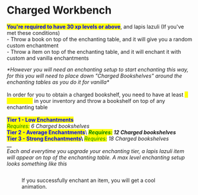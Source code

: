 # Charged Workbench

<mark style="color:blue;">**You're required to have 30 xp levels or above**</mark>, and lapis lazuli (If you've met these conditions)\
\- Throw a book on top of the enchanting table, and it will give you a random custom enchantment\
\- Throw a item on top of the enchanting table, and it will enchant it with custom and vanilla enchantments&#x20;

_\*However you will need an enchanting setup to start enchanting this way, for this you will need to place down "Charged Bookshelves" around the enchanting tables as you do it for vanilla\*_\
\
In order for you to obtain a charged bookshelf, you need to have at least _<mark style="color:yellow;">8 lapis lazuli</mark>_ in your inventory and throw a bookshelf on top of any enchanting table\
\
<mark style="color:blue;">**Tier 1 - Low Enchantments**</mark>\
_<mark style="color:green;">Requires:</mark> 6 Charged bookshelves_\
<mark style="color:blue;">**Tier 2 - Average Enchantments**</mark>\ <mark style="color:blue;">****</mark>_<mark style="color:green;">Requires:</mark> 12 Charged bookshelves_\
<mark style="color:blue;">**Tier 3 - Strong Enchantments**</mark>\ <mark style="color:blue;">****</mark>_<mark style="color:green;">Requires:</mark> 18 Charged bookshelves_\
__\
_Each and everytime you upgrade your enchanting tier, a lapis lazuli item will appear on top of the enchanting table. A max level enchanting setup looks something like this_

<figure><img src="../../.gitbook/assets/2022-10-18_00.46.15.png" alt=""><figcaption><p>If you successfully enchant an item, you will get a cool animation. </p></figcaption></figure>
